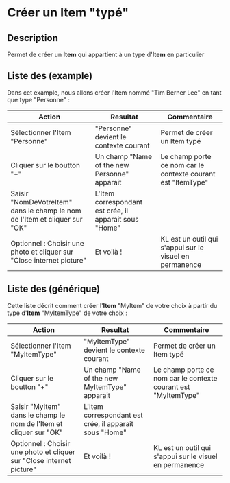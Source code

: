 Créer un Item "typé"
==

Description
-
Permet de créer un __Item__ qui appartient à un type d'__Item__ en particulier

Liste des  (example)
-
Dans cet example, nous allons créer l'Item nommé "Tim Berner Lee" en tant que type "Personne" :

<table>
    <thead>
        <tr>
            <th>Action</th>
            <th>Resultat</th>
            <th>Commentaire</th>
        </tr>
    </thead>
    <tbody>
        <tr>
            <td>Sélectionner l'Item "Personne"</td>
            <td>"Personne" devient le contexte courant</td>
            <td>Permet de créer un Item typé</td>
        </tr>
        <tr>
            <td>Cliquer sur le boutton "+"</td>
            <td>Un champ "Name of the new Personne" apparait</td>
            <td>Le champ porte ce nom car le contexte courant est "ItemType"</td>
        </tr>
        <tr>
            <td>Saisir "NomDeVotreItem" dans le champ le nom de l'Item et cliquer sur "OK"</td>
            <td>L'Item correspondant est crée, il apparait sous "Home"</td>
            <td></td>
        </tr>
       <tr>
            <td>Optionnel : Choisir une photo et cliquer sur "Close internet picture"</td>
            <td>Et voilà !</td>
            <td>KL est un outil qui s'appui sur le visuel en permanence</td>
        </tr>
    </tbody>
</table>


Liste des  (générique)
-

Cette liste décrit comment créer l'__Item__ "MyItem" de votre choix à partir du type d'__Item__ "MyItemType" de votre choix :

<table>
    <thead>
        <tr>
            <th>Action</th>
            <th>Resultat</th>
            <th>Commentaire</th>
        </tr>
    </thead>
    <tbody>
        <tr>
            <td>Sélectionner l'Item "MyItemType"</td>
            <td>"MyItemType" devient le contexte courant</td>
            <td>Permet de créer un Item typé</td>
        </tr>
        <tr>
            <td>Cliquer sur le boutton "+"</td>
            <td>Un champ "Name of the new MyItemType" apparait</td>
            <td>Le champ porte ce nom car le contexte courant est "MyItemType"</td>
        </tr>
        <tr>
            <td>Saisir "MyItem" dans le champ le nom de l'Item et cliquer sur "OK"</td>
            <td>L'Item correspondant est crée, il apparait sous "Home"</td>
            <td></td>
        </tr>
       <tr>
            <td>Optionnel : Choisir une photo et cliquer sur "Close internet picture"</td>
            <td>Et voilà !</td>
            <td>KL est un outil qui s'appui sur le visuel en permanence</td>
        </tr>
    </tbody>
</table>
